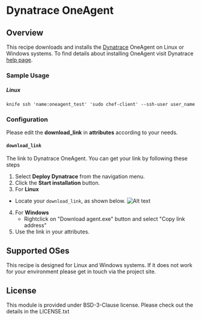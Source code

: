 # Dynatrace OneAgent

## Overview

This recipe downloads and installs the [Dynatrace](http://www.dynatrace.com/) OneAgent on Linux or Windows systems.
To find details about installing OneAgent visit Dynatrace [help page](https://help.dynatrace.com/get-started/installation/how-do-i-install-dynatrace-oneagent/).

### Sample Usage
##### Linux
```
knife ssh 'name:oneagent_test' 'sudo chef-client' --ssh-user user_name
```

### Configuration
Please edit the **download_link** in **attributes** according to your needs.

#### `download_link`
The link to Dynatrace OneAgent. You can get your link by following these steps

1. Select **Deploy Dynatrace** from the navigation menu.
2. Click the **Start installation** button.
3.  For **Linux**
   - Locate your `download_link`, as shown below. 
   ![Alt text](https://user-images.githubusercontent.com/23307837/31234040-2c6a4b56-a9ee-11e7-8596-b775bc21a4c2.png)
4. For **Windows**
    - Rightclick on "Download agent.exe" button and select "Copy link address"
5. Use the link in your attributes.

## Supported OSes
This recipe is designed for Linux and Windows systems. 
If it does not work for your environment please get in touch via the project site.

## License
This module is provided under BSD-3-Clause license. Please check out the details in the LICENSE.txt
